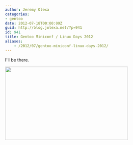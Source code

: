 ```yaml
---
author: Jeremy Olexa
categories:
- gentoo
date: 2012-07-18T00:00:00Z
guid: http://blog.jolexa.net/?p=941
id: 941
title: Gentoo Miniconf / Linux Days 2012
aliases:
    - /2012/07/gentoo-miniconf-linux-days-2012/
---
```


I'll be there.

[<img class="alignnone" title="bootstrapping-awesome-2012.png" src="http://www.gentoo.org/proj/en/miniconf/banners/2012/07-bootstrapping-awesome-2012.png" alt="" width="400" height="240" />][1]

 [1]: http://www.linuxdays.cz/en/